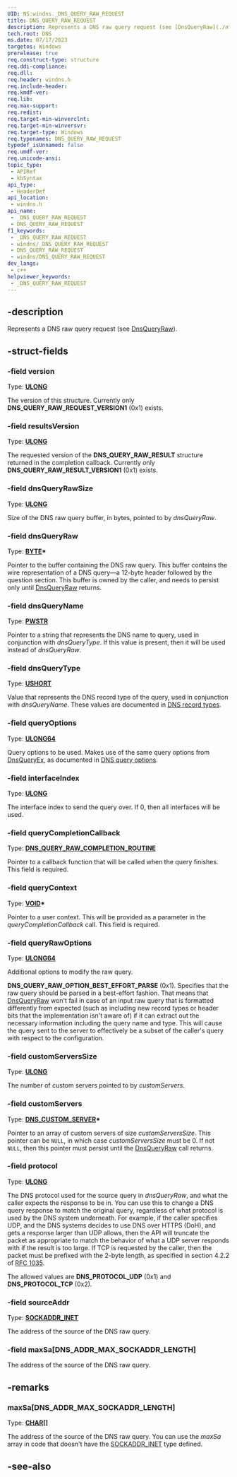 ```yaml
---
UID: NS:windns._DNS_QUERY_RAW_REQUEST
title: DNS_QUERY_RAW_REQUEST
description: Represents a DNS raw query request (see [DnsQueryRaw](./nf-windns-dnsqueryraw.md)).
tech.root: DNS
ms.date: 07/17/2023
targetos: Windows
prerelease: true
req.construct-type: structure
req.ddi-compliance: 
req.dll: 
req.header: windns.h
req.include-header: 
req.kmdf-ver: 
req.lib: 
req.max-support: 
req.redist: 
req.target-min-winverclnt: 
req.target-min-winversvr: 
req.target-type: Windows
req.typenames: DNS_QUERY_RAW_REQUEST
typedef_isUnnamed: false
req.umdf-ver: 
req.unicode-ansi: 
topic_type:
 - APIRef
 - kbSyntax
api_type:
 - HeaderDef
api_location:
 - windns.h
api_name:
 - _DNS_QUERY_RAW_REQUEST
 - DNS_QUERY_RAW_REQUEST
f1_keywords:
 - _DNS_QUERY_RAW_REQUEST
 - windns/_DNS_QUERY_RAW_REQUEST
 - DNS_QUERY_RAW_REQUEST
 - windns/DNS_QUERY_RAW_REQUEST
dev_langs:
 - c++
helpviewer_keywords:
 - _DNS_QUERY_RAW_REQUEST
---
```


## -description

Represents a DNS raw query request (see [DnsQueryRaw](./nf-windns-dnsqueryraw.md)).

## -struct-fields

### -field version

Type: **[ULONG](/windows/win32/winprog/windows-data-types)**

The version of this structure. Currently only **DNS_QUERY_RAW_REQUEST_VERSION1** (0x1) exists.

### -field resultsVersion

Type: **[ULONG](/windows/win32/winprog/windows-data-types)**

The requested version of the **DNS_QUERY_RAW_RESULT** structure returned in the completion callback. Currently only **DNS_QUERY_RAW_RESULT_VERSION1** (0x1) exists.

### -field dnsQueryRawSize

Type: **[ULONG](/windows/win32/winprog/windows-data-types)**

Size of the DNS raw query buffer, in bytes, pointed to by *dnsQueryRaw*.

### -field dnsQueryRaw

Type: **[BYTE](/windows/win32/winprog/windows-data-types)\***

Pointer to the buffer containing the DNS raw query. This buffer contains the wire representation of a DNS query&mdash;a 12-byte header followed by the question section. This buffer is owned by the caller, and needs to persist only until [DnsQueryRaw](./nf-windns-dnsqueryraw.md) returns.

### -field dnsQueryName

Type: **[PWSTR](/windows/win32/winprog/windows-data-types)**

Pointer to a string that represents the DNS name to query, used in conjunction with *dnsQueryType*. If this value is present, then it will be used instead of *dnsQueryRaw*.

### -field dnsQueryType

Type: **[USHORT](/windows/win32/winprog/windows-data-types)**

Value that represents the DNS record type of the query, used in conjunction with *dnsQueryName*. These values are documented in [DNS record types](/windows/win32/dns/dns-constants#dns-record-types).

### -field queryOptions

Type: **[ULONG64](/windows/win32/winprog/windows-data-types)**

Query options to be used. Makes use of the same query options from [DnsQueryEx](nf-windns-dnsqueryex.md), as documented in [DNS query options](/windows/win32/dns/dns-constants#dns-query-options).

### -field interfaceIndex

Type: **[ULONG](/windows/win32/winprog/windows-data-types)**

The interface index to send the query over. If 0, then all interfaces will be used.

### -field queryCompletionCallback

Type: **[DNS_QUERY_RAW_COMPLETION_ROUTINE](./nc-windns-dns_query_raw_completion_routine.md)**

Pointer to a callback function that will be called when the query finishes. This field is required.

### -field queryContext

Type: **[VOID](/windows/win32/winprog/windows-data-types)\***

Pointer to a user context. This will be provided as a parameter in the *queryCompletionCallback* call. This field is required.

### -field queryRawOptions

Type: **[ULONG64](/windows/win32/winprog/windows-data-types)**

Additional options to modify the raw query.

**DNS_QUERY_RAW_OPTION_BEST_EFFORT_PARSE** (0x1). Specifies that the raw query should be parsed in a best-effort fashion. That means that [DnsQueryRaw](./nf-windns-dnsqueryraw.md) won't fail in case of an input raw query that is formatted differently from expected (such as including new record types or header bits that the implementation isn't aware of) if it can extract out the necessary information including the query name and type. This will cause the query sent to the server to effectively be a subset of the caller's query with respect to the configuration.

### -field customServersSize

Type: **[ULONG](/windows/win32/winprog/windows-data-types)**

The number of custom servers pointed to by *customServers*.

### -field customServers

Type: **[DNS_CUSTOM_SERVER](./ns-windns-dns_custom_server.md)\***

Pointer to an array of custom servers of size *customServersSize*. This pointer can be `NULL`, in which case *customServersSize* must be 0. If not `NULL`, then this pointer must persist until the [DnsQueryRaw](./nf-windns-dnsqueryraw.md) call returns.

### -field protocol

Type: **[ULONG](/windows/win32/winprog/windows-data-types)**

The DNS protocol used for the source query in *dnsQueryRaw*, and what the caller expects the response to be in. You can use this to change a DNS query response to match the original query, regardless of what protocol is used by the DNS system underneath. For example, if the caller specifies UDP, and the DNS systems decides to use DNS over HTTPS (DoH), and gets a response larger than UDP allows, then the API will truncate the packet as appropriate to match the behavior of what a UDP server responds with if the result is too large. If TCP is requested by the caller, then the packet must be prefixed with the 2-byte length, as specified in section 4.2.2 of [RFC 1035](https://www.rfc-editor.org/rfc/rfc1035.html).

The allowed values are **DNS_PROTOCOL_UDP** (0x1) and **DNS_PROTOCOL_TCP** (0x2).

### -field sourceAddr

Type: **[SOCKADDR_INET](/windows/win32/api/ws2ipdef/ns-ws2ipdef-sockaddr_inet)**

The address of the source of the DNS raw query.

### -field maxSa[DNS_ADDR_MAX_SOCKADDR_LENGTH]

The address of the source of the DNS raw query.

## -remarks

### maxSa[DNS_ADDR_MAX_SOCKADDR_LENGTH]

Type: **[CHAR](/windows/win32/winprog/windows-data-types)\[\]**

The address of the source of the DNS raw query. You can use the *maxSa* array in code that doesn't have the [SOCKADDR_INET](/windows/win32/api/ws2ipdef/ns-ws2ipdef-sockaddr_inet) type defined.

## -see-also
